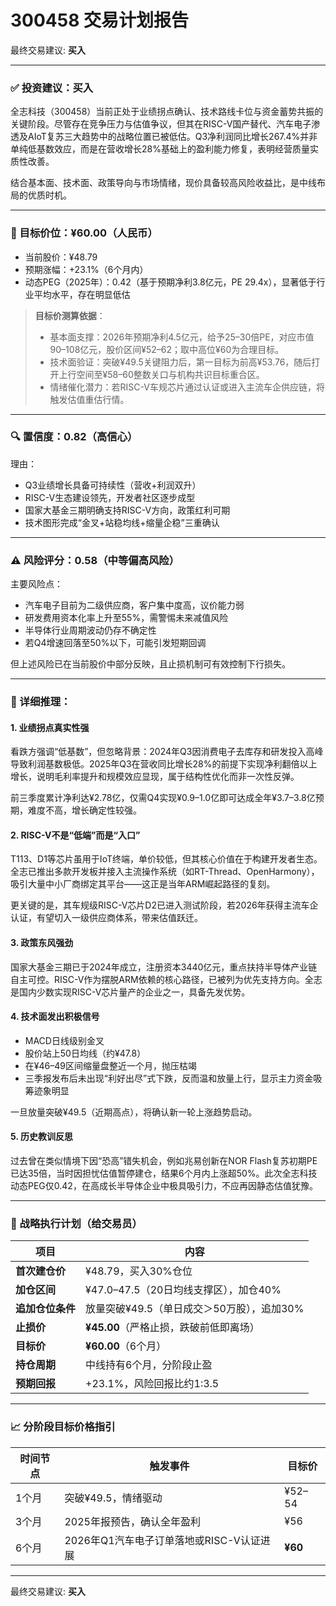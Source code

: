 # 300458 交易计划报告

最终交易建议: **买入**

---

### ✅ 投资建议：**买入**  
全志科技（300458）当前正处于业绩拐点确认、技术路线卡位与资金蓄势共振的关键阶段。尽管存在竞争压力与估值争议，但其在RISC-V国产替代、汽车电子渗透及AIoT复苏三大趋势中的战略位置已被低估。Q3净利润同比增长267.4%并非单纯低基数效应，而是在营收增长28%基础上的盈利能力修复，表明经营质量实质性改善。

结合基本面、技术面、政策导向与市场情绪，现价具备较高风险收益比，是中线布局的优质时机。

---

### 🎯 目标价位：**¥60.00**（人民币）

- 当前股价：¥48.79  
- 预期涨幅：+23.1%（6个月内）  
- 动态PEG（2025年）：0.42（基于预期净利3.8亿元，PE 29.4x），显著低于行业平均水平，存在明显低估

> **目标价测算依据**：
> - 基本面支撑：2026年预期净利4.5亿元，给予25–30倍PE，对应市值90–108亿元，股价区间¥52–62；取中高位¥60为合理目标。
> - 技术面验证：突破¥49.5关键阻力后，第一目标为前高¥53.76，随后打开上行空间至¥58–60整数关口与机构共识目标重合区。
> - 情绪催化潜力：若RISC-V车规芯片通过认证或进入主流车企供应链，将触发估值重估行情。

---

### 🔍 置信度：**0.82**（高信心）

理由：
- Q3业绩增长具备可持续性（营收+利润双升）
- RISC-V生态建设领先，开发者社区逐步成型
- 国家大基金三期明确支持RISC-V方向，政策红利可期
- 技术图形完成“金叉+站稳均线+缩量企稳”三重确认

---

### ⚠️ 风险评分：**0.58**（中等偏高风险）

主要风险点：
- 汽车电子目前为二级供应商，客户集中度高，议价能力弱
- 研发费用资本化率上升至55%，需警惕未来减值风险
- 半导体行业周期波动仍存不确定性
- 若Q4增速回落至50%以下，可能引发短期回调

但上述风险已在当前股价中部分反映，且止损机制可有效控制下行损失。

---

### 🧩 详细推理：

#### 1. **业绩拐点真实性强**
看跌方强调“低基数”，但忽略背景：2024年Q3因消费电子去库存和研发投入高峰导致利润基数极低。2025年Q3在营收同比增长28%的前提下实现净利翻倍以上增长，说明毛利率提升和规模效应显现，属于结构性优化而非一次性反弹。

前三季度累计净利达¥2.78亿，仅需Q4实现¥0.9–1.0亿即可达成全年¥3.7–3.8亿预期，难度不高，增长确定性较强。

#### 2. **RISC-V不是“低端”而是“入口”**
T113、D1等芯片虽用于IoT终端，单价较低，但其核心价值在于构建开发者生态。全志已推出多款开发板并接入主流操作系统（如RT-Thread、OpenHarmony），吸引大量中小厂商绑定其平台——这正是当年ARM崛起路径的复刻。

更关键的是，其车规级RISC-V芯片D2已进入测试阶段，若2026年获得主流车企认证，有望切入一级供应商体系，带来估值跃迁。

#### 3. **政策东风强劲**
国家大基金三期已于2024年成立，注册资本3440亿元，重点扶持半导体产业链自主可控。RISC-V作为摆脱ARM依赖的核心路径，已被列为优先支持方向。全志是国内少数实现RISC-V芯片量产的企业之一，具备先发优势。

#### 4. **技术面发出积极信号**
- MACD日线级别金叉
- 股价站上50日均线（约¥47.8）
- 在¥46–49区间缩量盘整近一个月，抛压枯竭
- 三季报发布后未出现“利好出尽”式下跌，反而温和放量上行，显示主力资金吸筹迹象明显

一旦放量突破¥49.5（近期高点），将确认新一轮上涨趋势启动。

#### 5. **历史教训反思**
过去曾在类似情境下因“恐高”错失机会，例如兆易创新在NOR Flash复苏初期PE已达35倍，当时因担忧估值暂停建仓，结果6个月内上涨超50%。此次全志科技动态PEG仅0.42，在高成长半导体企业中极具吸引力，不应再因静态估值犹豫。

---

### 📌 战略执行计划（给交易员）

| 项目 | 内容 |
|------|------|
| **首次建仓价** | ¥48.79，买入30%仓位 |
| **加仓区间** | ¥47.0–47.5（20日均线支撑区），加仓40% |
| **追加仓位条件** | 放量突破¥49.5（单日成交＞50万股），追加30% |
| **止损价** | **¥45.00**（严格止损，跌破前低即离场） |
| **目标价** | **¥60.00**（6个月） |
| **持仓周期** | 中线持有6个月，分阶段止盈 |
| **预期回报** | +23.1%，风险回报比约1:3.5 |

---

### 📈 分阶段目标价格指引

| 时间节点 | 触发事件 | 目标价 |
|----------|-----------|--------|
| 1个月 | 突破¥49.5，情绪驱动 | ¥52–54 |
| 3个月 | 2025年报预告，确认全年盈利 | ¥56 |
| 6个月 | 2026年Q1汽车电子订单落地或RISC-V认证进展 | **¥60** |

---

最终交易建议: **买入**